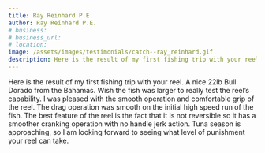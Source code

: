 ```yaml
---
title: Ray Reinhard P.E.
author: Ray Reinhard P.E.
# business:
# business_url: 
# location: 
image: /assets/images/testimonials/catch--ray_reinhard.gif
description: Here is the result of my first fishing trip with your reel. A nice 22lb Bull Dorado from the Bahamas.
---
```


Here is the result of my first fishing trip with your reel. A nice 22lb Bull Dorado from the Bahamas. Wish the fish was larger to really test the reel’s capability. I was pleased with the smooth operation and comfortable grip of the reel. The drag operation was smooth on the initial high speed run of the fish. The best feature of the reel is the fact that it is not reversible so it has a smoother cranking operation with no handle jerk action. Tuna season is approaching, so I am looking forward to seeing what level of punishment your reel can take.